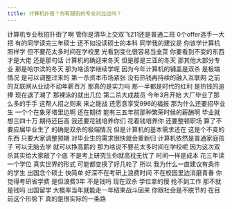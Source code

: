 ```yaml
---
title: 计算机扑街？你有跟别的专业对比过吗？
---
```

计算机专业秋招扑街了啊
管你是清华上交双飞211还是普通二班
0个offer选手一大把
有的同学读完三年硕士
还不如没读硕士的本科
同学我的建议是
你该学计算机照样学
但不要花太多时间在学校里
光看到变化很容易当韭菜
你要看到不变的东西
才是大佬
还是那句话
计算机的确迎来冬天
但是那是三亚的冬天
那其他大部分专业
那是哈尔滨的冬天
那为啥该学继续学呢
因为今年计算机的铺盖是双杀
是极端情况
是可以调整过来的
第一杀资本市场紧张
没有热钱再持续的融入互联网
之前的互联网从业动不动年薪百万
那真的是实力吗
那一半都是时代的红利
是热钱的追捧
现在退了潮了
那裸泳的就出几位
第二杀大成裁员
今年3月开始
大厂毕业了那么多的手手
这帮人招之则来
来之能战
还愿意享受996的福报
那为什么还要招毕业生
一个个在象牙塔里边啊
还在期待
能有三五年前那种繁荣时候的薪酬啊
毕业就想三四十万
期待还巨高
我还要花钱培养你们
花着钱培养你
还要整顿职场
算了不要应届毕业生了
的确是双杀的极端情况
但是计算机的基本需求还在
这是个不变的东西
只要大家调整预期
对毕业生的需求很快就会重新归
计算机依然是普通家庭孩子
可以无脑去学
就可以挣高薪的
那为啥说不要花太多时间在学校呢
因为这次双杀其实给大家敲了个底
不是考上研究生你就高枕无忧了
时间一样是成本
花三年读一个学位
真实世界的形式
可能都变换了好几轮了
所以
我为什么一直建议有条件的学生
出国念个硕士
快简单
好深不在考研上浪费时间
不在校园里边消磨青春
你觉得考研省学费
是但浪费3年
不是钱吗
现在双杀
学位拿的慢
抢不到工作
那不就是钱吗
出国留学
大概率当年就能走一年结束战斗回来
你跟社会是不脱节的
在目前这个形势下
真的是很实际的一条路

